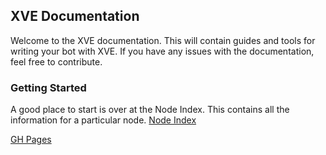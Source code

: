 ## XVE Documentation


Welcome to the XVE documentation. This will contain guides and tools for writing your bot with XVE.
If you have any issues with the documentation, feel free to contribute.

### Getting Started

A good place to start is over at the Node Index. This contains all the information for a particular node.
[Node Index](./nodes/index)


[GH Pages](https://lachee.github.io/xve-docs/)
